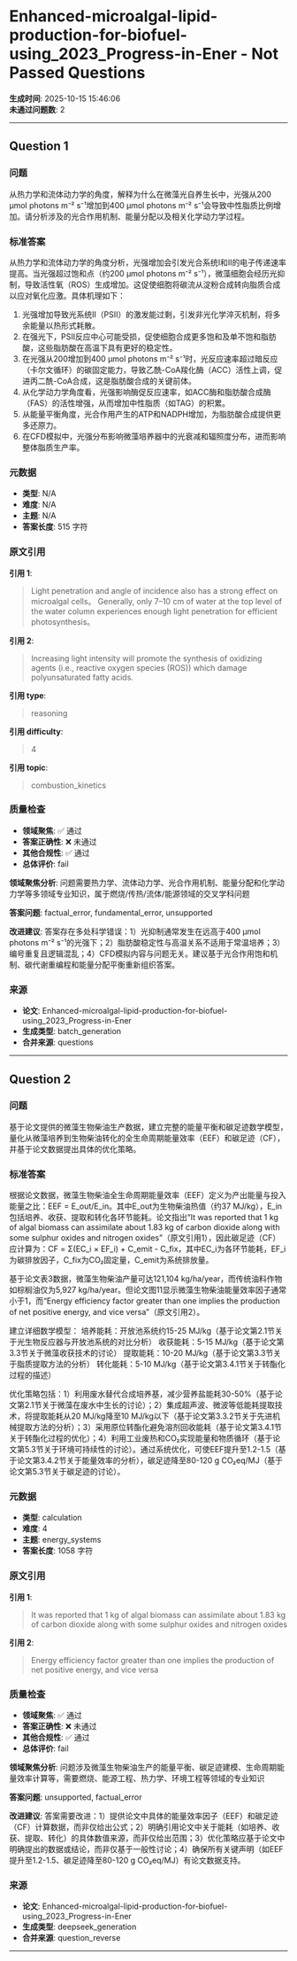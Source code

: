 # Enhanced-microalgal-lipid-production-for-biofuel-using_2023_Progress-in-Ener - Not Passed Questions

**生成时间**: 2025-10-15 15:46:06  
**未通过问题数**: 2

---

## Question 1

### 问题

从热力学和流体动力学的角度，解释为什么在微藻光自养生长中，光强从200 μmol photons m⁻² s⁻¹增加到400 μmol photons m⁻² s⁻¹会导致中性脂质比例增加。请分析涉及的光合作用机制、能量分配以及相关化学动力学过程。

### 标准答案

从热力学和流体动力学的角度分析，光强增加会引发光合系统I和II的电子传递速率提高。当光强超过饱和点（约200 μmol photons m⁻² s⁻¹），微藻细胞会经历光抑制，导致活性氧（ROS）生成增加。这促使细胞将碳流从淀粉合成转向脂质合成以应对氧化应激。具体机理如下：
1. 光强增加导致光系统II（PSII）的激发能过剩，引发非光化学淬灭机制，将多余能量以热形式耗散。
2. 在强光下，PSII反应中心可能受损，促使细胞合成更多饱和及单不饱和脂肪酸，这些脂肪酸在高温下具有更好的稳定性。
2. 在光强从200增加到400 μmol photons m⁻² s⁻¹时，光反应速率超过暗反应（卡尔文循环）的碳固定能力，导致乙酰-CoA羧化酶（ACC）活性上调，促进丙二酰-CoA合成，这是脂肪酸合成的关键前体。
3. 从化学动力学角度看，光强影响酶促反应速率，如ACC酶和脂肪酸合成酶（FAS）的活性增强，从而增加中性脂质（如TAG）的积累。
3. 从能量平衡角度，光合作用产生的ATP和NADPH增加，为脂肪酸合成提供更多还原力。
4. 在CFD模拟中，光强分布影响微藻培养器中的光衰减和辐照度分布，进而影响整体脂质生产率。

### 元数据

- **类型**: N/A
- **难度**: N/A
- **主题**: N/A
- **答案长度**: 515 字符

### 原文引用

**引用 1**:
> Light penetration and angle of incidence also has a strong effect on microalgal cells。 Generally, only 7–10 cm of water at the top level of the water column experiences enough light penetration for efficient photosynthesis。

**引用 2**:
> Increasing light intensity will promote the synthesis of oxidizing agents (i.e., reactive oxygen species (ROS)) which damage polyunsaturated fatty acids.

**引用 type**:
> reasoning

**引用 difficulty**:
> 4

**引用 topic**:
> combustion_kinetics

### 质量检查

- **领域聚焦**: ✅ 通过
- **答案正确性**: ❌ 未通过
- **其他合规性**: ✅ 通过
- **总体评价**: fail

**领域聚焦分析**: 问题需要热力学、流体动力学、光合作用机制、能量分配和化学动力学等多领域专业知识，属于燃烧/传热/流体/能源领域的交叉学科问题

**答案问题**: factual_error, fundamental_error, unsupported

**改进建议**: 答案存在多处科学错误：1）光抑制通常发生在远高于400 μmol photons m⁻² s⁻¹的光强下；2）脂肪酸稳定性与高温关系不适用于常温培养；3）编号重复且逻辑混乱；4）CFD模拟内容与问题无关。建议基于光合作用饱和机制、碳代谢重编程和能量分配平衡重新组织答案。

### 来源

- **论文**: Enhanced-microalgal-lipid-production-for-biofuel-using_2023_Progress-in-Ener
- **生成类型**: batch_generation
- **合并来源**: questions

---

## Question 2

### 问题

基于论文提供的微藻生物柴油生产数据，建立完整的能量平衡和碳足迹数学模型，量化从微藻培养到生物柴油转化的全生命周期能量效率（EEF）和碳足迹（CF），并基于论文数据提出具体的优化策略。

### 标准答案

根据论文数据，微藻生物柴油全生命周期能量效率（EEF）定义为产出能量与投入能量之比：EEF = E_out/E_in。其中E_out为生物柴油热值（约37 MJ/kg），E_in包括培养、收获、提取和转化各环节能耗。论文指出“It was reported that 1 kg of algal biomass can assimilate about 1.83 kg of carbon dioxide along with some sulphur oxides and nitrogen oxides”（原文引用1），因此碳足迹（CF）应计算为：CF = Σ(EC_i × EF_i) + C_emit - C_fix，其中EC_i为各环节能耗，EF_i为碳排放因子，C_fix为CO₂固定量，C_emit为系统排放量。

基于论文表3数据，微藻生物柴油产量可达121,104 kg/ha/year，而传统油料作物如棕榈油仅为5,927 kg/ha/year。但论文图11显示微藻生物柴油能量效率因子通常小于1，而“Energy efficiency factor greater than one implies the production of net positive energy, and vice versa”（原文引用2）。

建立详细数学模型：
培养能耗：开放池系统约15-25 MJ/kg（基于论文第2.1节关于光生物反应器与开放池系统的对比分析）
收获能耗：5-15 MJ/kg（基于论文第3.3节关于微藻收获技术的讨论）
提取能耗：10-20 MJ/kg（基于论文第3.3节关于脂质提取方法的分析）
转化能耗：5-10 MJ/kg（基于论文第3.4.1节关于转酯化过程的描述）

优化策略包括：1）利用废水替代合成培养基，减少营养盐能耗30-50%（基于论文第2.1节关于微藻在废水中生长的讨论）；2）集成超声波、微波等低能耗提取技术，将提取能耗从20 MJ/kg降至10 MJ/kg以下（基于论文第3.3.2节关于先进机械提取方法的分析）；3）采用原位转酯化避免溶剂回收能耗（基于论文第3.4.1节关于转酯化过程的优化）；4）利用工业废热和CO₂实现能量和物质循环（基于论文第5.3节关于环境可持续性的讨论）。通过系统优化，可使EEF提升至1.2-1.5（基于论文第3.4.2节关于能量效率的分析），碳足迹降至80-120 g CO₂eq/MJ（基于论文第5.3节关于碳足迹的讨论）。

### 元数据

- **类型**: calculation
- **难度**: 4
- **主题**: energy_systems
- **答案长度**: 1058 字符

### 原文引用

**引用 1**:
> It was reported that 1 kg of algal biomass can assimilate about 1.83 kg of carbon dioxide along with some sulphur oxides and nitrogen oxides

**引用 2**:
> Energy efficiency factor greater than one implies the production of net positive energy, and vice versa

### 质量检查

- **领域聚焦**: ✅ 通过
- **答案正确性**: ❌ 未通过
- **其他合规性**: ✅ 通过
- **总体评价**: fail

**领域聚焦分析**: 问题涉及微藻生物柴油生产的能量平衡、碳足迹建模、生命周期能量效率计算等，需要燃烧、能源工程、热力学、环境工程等领域的专业知识

**答案问题**: unsupported, factual_error

**改进建议**: 答案需要改进：1）提供论文中具体的能量效率因子（EEF）和碳足迹（CF）计算数据，而非仅给出公式；2）明确引用论文中关于能耗（如培养、收获、提取、转化）的具体数值来源，而非仅给出范围；3）优化策略应基于论文中明确提出的数据或结论，而非仅基于一般性讨论；4）确保所有关键声明（如EEF提升至1.2-1.5、碳足迹降至80-120 g CO₂eq/MJ）有论文数据支持。

### 来源

- **论文**: Enhanced-microalgal-lipid-production-for-biofuel-using_2023_Progress-in-Ener
- **生成类型**: deepseek_generation
- **合并来源**: question_reverse

---


